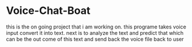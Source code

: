# Voice-Chat-Boat

this is the on going project that i am working on.
this programe takes voice input convert it into text.
next is to analyze the text and predict that which can be the out come of this text and send back the voice file back to user
